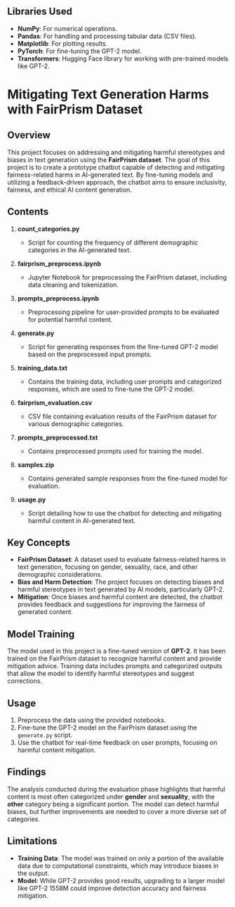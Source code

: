 ## Libraries Used

- **NumPy**: For numerical operations.
- **Pandas**: For handling and processing tabular data (CSV files).
- **Matplotlib**: For plotting results.
- **PyTorch**: For fine-tuning the GPT-2 model.
- **Transformers**: Hugging Face library for working with pre-trained models like GPT-2.

# Mitigating Text Generation Harms with FairPrism Dataset

## Overview

This project focuses on addressing and mitigating harmful stereotypes and biases in text generation using the **FairPrism dataset**. The goal of this project is to create a prototype chatbot capable of detecting and mitigating fairness-related harms in AI-generated text. By fine-tuning models and utilizing a feedback-driven approach, the chatbot aims to ensure inclusivity, fairness, and ethical AI content generation.

## Contents

1. **count_categories.py**
   - Script for counting the frequency of different demographic categories in the AI-generated text.

2. **fairprism_preprocess.ipynb**
   - Jupyter Notebook for preprocessing the FairPrism dataset, including data cleaning and tokenization.

3. **prompts_preprocess.ipynb**
   - Preprocessing pipeline for user-provided prompts to be evaluated for potential harmful content.

4. **generate.py**
   - Script for generating responses from the fine-tuned GPT-2 model based on the preprocessed input prompts.

5. **training_data.txt**
   - Contains the training data, including user prompts and categorized responses, which are used to fine-tune the GPT-2 model.

6. **fairprism_evaluation.csv**
   - CSV file containing evaluation results of the FairPrism dataset for various demographic categories.

7. **prompts_preprocessed.txt**
   - Contains preprocessed prompts used for training the model.

8. **samples.zip**
   - Contains generated sample responses from the fine-tuned model for evaluation.

9. **usage.py**
   - Script detailing how to use the chatbot for detecting and mitigating harmful content in AI-generated text.

## Key Concepts

- **FairPrism Dataset**: A dataset used to evaluate fairness-related harms in text generation, focusing on gender, sexuality, race, and other demographic considerations.
- **Bias and Harm Detection**: The project focuses on detecting biases and harmful stereotypes in text generated by AI models, particularly GPT-2.
- **Mitigation**: Once biases and harmful content are detected, the chatbot provides feedback and suggestions for improving the fairness of generated content.

## Model Training

The model used in this project is a fine-tuned version of **GPT-2**. It has been trained on the FairPrism dataset to recognize harmful content and provide mitigation advice. Training data includes prompts and categorized outputs that allow the model to identify harmful stereotypes and suggest corrections.

## Usage

1. Preprocess the data using the provided notebooks.
2. Fine-tune the GPT-2 model on the FairPrism dataset using the `generate.py` script.
3. Use the chatbot for real-time feedback on user prompts, focusing on harmful content mitigation.

## Findings

The analysis conducted during the evaluation phase highlights that harmful content is most often categorized under **gender** and **sexuality**, with the **other** category being a significant portion. The model can detect harmful biases, but further improvements are needed to cover a more diverse set of categories.

## Limitations

- **Training Data**: The model was trained on only a portion of the available data due to computational constraints, which may introduce biases in the output.
- **Model**: While GPT-2 provides good results, upgrading to a larger model like GPT-2 1558M could improve detection accuracy and fairness mitigation.
